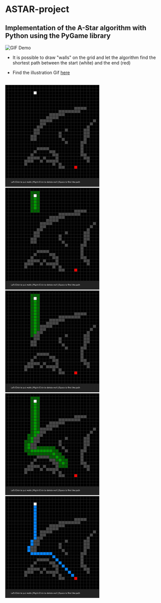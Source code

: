 # ASTAR-project
## Implementation of the A-Star algorithm with Python using the PyGame library

![GIF Demo](https://raw.github.com/arthurbabin/ultisnips/ASTAR-project/main/astar.gif)

- It is possible to draw "walls" on the grid and let the algorithm find the shortest path between the start (white) and the end (red)

- Find the illustration Gif [here](https://giphy.com/gifs/M5cKUNLUNSYJhByuME)
<br>
<img src="https://github.com/arthurbabin/ASTAR-project/blob/main/Screenshots/screenshot670.jpg?raw=true" width="300" height="324"/>
<img src="https://github.com/arthurbabin/ASTAR-project/blob/main/Screenshots/screenshot700.jpg?raw=true" width="300" height="324"/>
<img src="https://github.com/arthurbabin/ASTAR-project/blob/main/Screenshots/screenshot720.jpg?raw=true" width="300" height="324"/>
<img src="https://github.com/arthurbabin/ASTAR-project/blob/main/Screenshots/screenshot770.jpg?raw=true" width="300" height="324"/>
<img src="https://github.com/arthurbabin/ASTAR-project/blob/main/Screenshots/screenshot870.jpg?raw=true" width="300" height="324"/>
